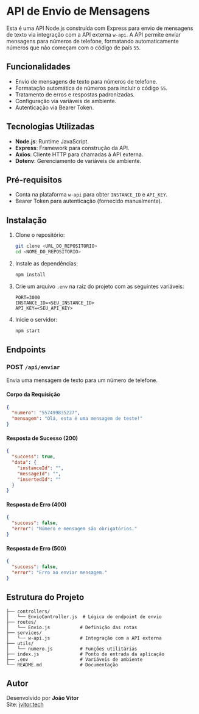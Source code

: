# API de Envio de Mensagens

Esta é uma API Node.js construída com Express para envio de mensagens de texto via integração com a API externa `w-api`. A API permite enviar mensagens para números de telefone, formatando automaticamente números que não começam com o código de país `55`.

## Funcionalidades
- Envio de mensagens de texto para números de telefone.
- Formatação automática de números para incluir o código `55`.
- Tratamento de erros e respostas padronizadas.
- Configuração via variáveis de ambiente.
- Autenticação via Bearer Token.

## Tecnologias Utilizadas
- **Node.js**: Runtime JavaScript.
- **Express**: Framework para construção da API.
- **Axios**: Cliente HTTP para chamadas à API externa.
- **Dotenv**: Gerenciamento de variáveis de ambiente.

## Pré-requisitos
- Conta na plataforma `w-api` para obter `INSTANCE_ID` e `API_KEY`.
- Bearer Token para autenticação (fornecido manualmente).

## Instalação
1. Clone o repositório:
   ```bash
   git clone <URL_DO_REPOSITORIO>
   cd <NOME_DO_REPOSITORIO>
   ```

2. Instale as dependências:
   ```bash
   npm install
   ```

3. Crie um arquivo `.env` na raiz do projeto com as seguintes variáveis:
   ```env
   PORT=3000
   INSTANCE_ID=<SEU_INSTANCE_ID>
   API_KEY=<SEU_API_KEY>
   ```

4. Inicie o servidor:
   ```bash
   npm start
   ```


## Endpoints
### POST `/api/enviar`
Envia uma mensagem de texto para um número de telefone.

#### Corpo da Requisição
```json
{
  "numero": "557499835227",
  "mensagem": "Olá, esta é uma mensagem de teste!"
}
```

#### Resposta de Sucesso (200)
```json
{
  "success": true,
  "data": {
    "instanceId": "",
    "messageId": "",
    "insertedId": ""
  }
}
```

#### Resposta de Erro (400)
```json
{
  "success": false,
  "error": "Número e mensagem são obrigatórios."
}
```

#### Resposta de Erro (500)
```json
{
  "success": false,
  "error": "Erro ao enviar mensagem."
}
```

## Estrutura do Projeto
```
├── controllers/
│   └── EnvioController.js  # Lógica do endpoint de envio
├── routes/
│   └── Envio.js           # Definição das rotas
├── services/
│   └── w-api.js           # Integração com a API externa
├── utils/
│   └── numero.js          # Funções utilitárias
├── index.js               # Ponto de entrada da aplicação
├── .env                   # Variáveis de ambiente
└── README.md              # Documentação
```

## Autor
Desenvolvido por **João Vitor**  
Site: [jvitor.tech](https://jvitor.tech)

